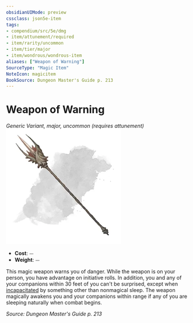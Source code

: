 ```yaml
---
obsidianUIMode: preview
cssclass: json5e-item
tags:
- compendium/src/5e/dmg
- item/attunement/required
- item/rarity/uncommon
- item/tier/major
- item/wondrous/wondrous-item
aliases: ["Weapon of Warning"]
SourceType: "Magic Item"
NoteIcon: magicitem
BookSource: Dungeon Master's Guide p. 213
---
```

# Weapon of Warning
*Generic Variant, major, uncommon (requires attunement)*  
![](https://raw.githubusercontent.com/5etools-mirror-2/5etools-img/main/items/DMG/Weapon%20of%20Warning.webp#right)  

- **Cost**: ⏤
- **Weight**: ⏤

This magic weapon warns you of danger. While the weapon is on your person, you have advantage on initiative rolls. In addition, you and any of your companions within 30 feet of you can't be surprised, except when [incapacitated](/2-Mechanics/CLI/rules/conditions.md#incapacitated) by something other than nonmagical sleep. The weapon magically awakens you and your companions within range if any of you are sleeping naturally when combat begins.

*Source: Dungeon Master's Guide p. 213*
